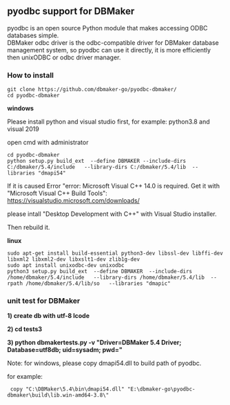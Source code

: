 ## pyodbc support for DBMaker

pyodbc is an open source Python module that makes accessing ODBC databases simple.  
DBMaker odbc driver is the odbc-compatible driver for DBMaker database management system, so pyodbc can use it directly, it is more efficiently then unixODBC or odbc driver manager.


### How to install

```
git clone https://github.com/dbmaker-go/pyodbc-dbmaker/
cd pyodbc-dbmaker
```

**windows**

Please install python and visual studio first, for example: python3.8 and visual 2019

open cmd with administrator

```
cd pyodbc-dbmaker
python setup.py build_ext  --define DBMAKER --include-dirs C:/dbmaker/5.4/include   --library-dirs C:/dbmaker/5.4/lib  --libraries "dmapi54"
```
If it is caused Error "error: Microsoft Visual C++ 14.0 is required. Get it with "Microsoft Visual C++ Build Tools": https://visualstudio.microsoft.com/downloads/

please intall "Desktop Development with C++" with Visual Studio installer.

Then rebuild it.

**linux**

```
sudo apt-get install build-essential python3-dev libssl-dev libffi-dev libxml2 libxml2-dev libxslt1-dev zlib1g-dev
sudo apt install unixodbc-dev unixodbc
python3 setup.py build_ext  --define DBMAKER  --include-dirs /home/dbmaker/5.4/include   --library-dirs /home/dbmaker/5.4/lib  --rpath /home/dbmaker/5.4/lib/so   --libraries "dmapic"
```


### unit test for DBMaker

**1) create db with utf-8 lcode**

**2) cd tests3**

**3) python dbmakertests.py -v "Driver=DBMaker 5.4 Driver; Database=utf8db; uid=sysadm; pwd="**

Note: for windows, please copy dmapi54.dll to build path of pyodbc.

for example:
```
 copy "C:\DBMaker\5.4\bin\dmapi54.dll" "E:\dbmaker-go\pyodbc-dbmaker\build\lib.win-amd64-3.8\" 
```

